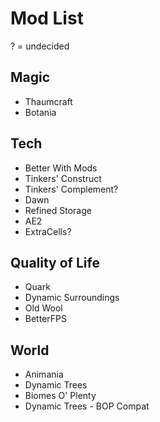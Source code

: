 # Mod List

? = undecided


## Magic
* Thaumcraft
* Botania

## Tech
* Better With Mods
* Tinkers' Construct
* Tinkers' Complement?
* Dawn
* Refined Storage
* AE2
* ExtraCells?

## Quality of Life
* Quark
* Dynamic Surroundings
* Old Wool
* BetterFPS

## World
* Animania
* Dynamic Trees
* Biomes O' Plenty
* Dynamic Trees - BOP Compat
